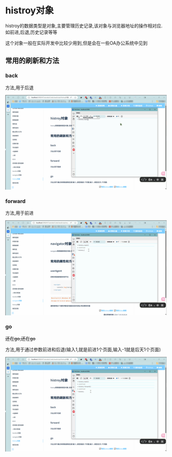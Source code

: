 # histroy对象

histroy的数据类型是对象,主要管理历史记录,该对象与浏览器地址的操作相对应.如前进,后退,历史记录等等

这个对象一般在实际开发中比较少用到,但是会在一些OA办公系统中见到

## 常用的刷新和方法

### back

方法,用于后退

![5d8fd02671b23ddd66fe01fcbe6d5f30a40047b0](Assets/5d8fd02671b23ddd66fe01fcbe6d5f30a40047b0.gif)

### forward

方法,用于前进

![6dba7fabef7d4a8065f1c6a518e6d62f6af9907a](Assets/6dba7fabef7d4a8065f1c6a518e6d62f6af9907a.gif)

### go

~~还在go,还在go~~

方法,用于通过参数前进和后退(输入1,就是前进1个页面,输入-1就是后天1个页面)

![d5b999ce59f04ac6a93a3f6b3e71d41abe518472](Assets/d5b999ce59f04ac6a93a3f6b3e71d41abe518472.gif)
